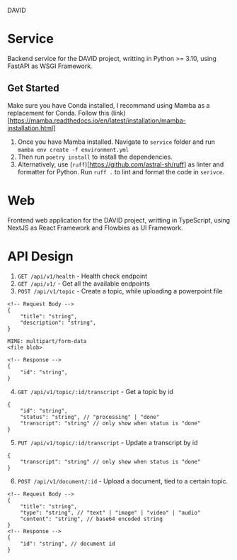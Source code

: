 DAVID

# Service
Backend service for the DAVID project, writting in Python >= 3.10, using FastAPI as WSGI Framework.

## Get Started
Make sure you have Conda installed, I recommand using Mamba as a replacement for Conda. Follow this (link)[https://mamba.readthedocs.io/en/latest/installation/mamba-installation.html]
1. Once you have Mamba installed. Navigate to `service` folder and run `mamba env create -f environment.yml`
2. Then run `poetry install` to install the dependencies.
3. Alternatively, use (`ruff`)[https://github.com/astral-sh/ruff] as linter and formatter for Python. Run `ruff .` to lint and format the code in `serivce`.


# Web
Frontend web application for the DAVID project, writting in TypeScript, using NextJS as React Framework and Flowbies as UI Framework.


# API Design
1. `GET /api/v1/health` - Health check endpoint
2. `GET /api/v1/` - Get all the available endpoints 
3. `POST /api/v1/topic` - Create a topic, while uploading a powerpoint file
```
<!-- Request Body -->
{
    "title": "string",
    "description": "string",
}

MIME: multipart/form-data
<file blob>

<!-- Response -->
{
    "id": "string",
}
```
4. `GET /api/v1/topic/:id/transcript` - Get a topic by id
```
{
    "id": "string",
    "status": "string", // "processing" | "done"
    "transcript": "string" // only show when status is "done"
}
```
5. `PUT /api/v1/topic/:id/transcript` - Update a transcript by id
```
{
    "transcript": "string" // only show when status is "done"
}
```
6. `POST /api/v1/document/:id` - Upload a document, tied to a certain topic.
```
<!-- Request Body -->
{
    "title": "string",
    "type": "string", // "text" | "image" | "video" | "audio"
    "content": "string", // base64 encoded string
}
<!-- Response -->
{
    "id": "string", // document id
}
```